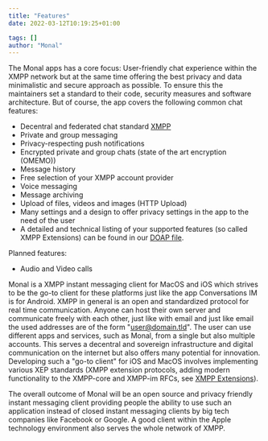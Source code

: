 ```yaml
---
title: "Features"
date: 2022-03-12T10:19:25+01:00

tags: []
author: "Monal"
---
```


The Monal apps has a core focus: User-friendly chat experience within the XMPP network but at the same time offering the best privacy and data minimalistic and secure approach as possible. To ensure this the maintainers set a standard to their code, security measures and software architecture. But of course, the app covers the following common chat features:

  * Decentral and federated chat standard [XMPP](https://xmpp.org/)
  * Private and group messaging
  * Privacy-respecting push notifications
  * Encrypted private and group chats (state of the art encryption (OMEMO))
  * Message history
  * Free selection of your XMPP account provider
  * Voice messaging
  * Message archiving
  * Upload of files, videos and images (HTTP Upload)
  * Many settings and a design to offer privacy settings in the app to the need of the user
  * A detailed and technical listing of your supported features (so called XMPP Extensions) can be found in our [DOAP file](https://github.com/monal-im/Monal/blob/develop/monal.doap).

Planned features:

  *   Audio and Video calls

Monal is a XMPP instant messaging client for MacOS and iOS which strives to be the go-to client for these platforms just like the app Conversations IM is for Android. XMPP in general is an open and standardized protocol for real time communication. Anyone can host their own server and communicate freely with each other, just like with email and just like email the used addresses are of the form "user@domain.tld". The user can use different apps and services, such as Monal, from a single but also multiple accounts. This serves a decentral and sovereign infrastructure and digital communication on the internet but also offers many potential for innovation. Developing such a "go-to client" for iOS and MacOS involves implementing various XEP standards (XMPP extension protocols, adding modern functionality to the XMPP-core and XMPP-im RFCs, see [XMPP Extensions](https://xmpp.org/extensions/)). 

The overall outcome of Monal will be an open source and privacy friendly instant messaging client providing people the ability to use such an application instead of closed instant messaging clients by big tech companies like Facebook or Google. A good client within the Apple technology environment also serves the whole network of XMPP.
